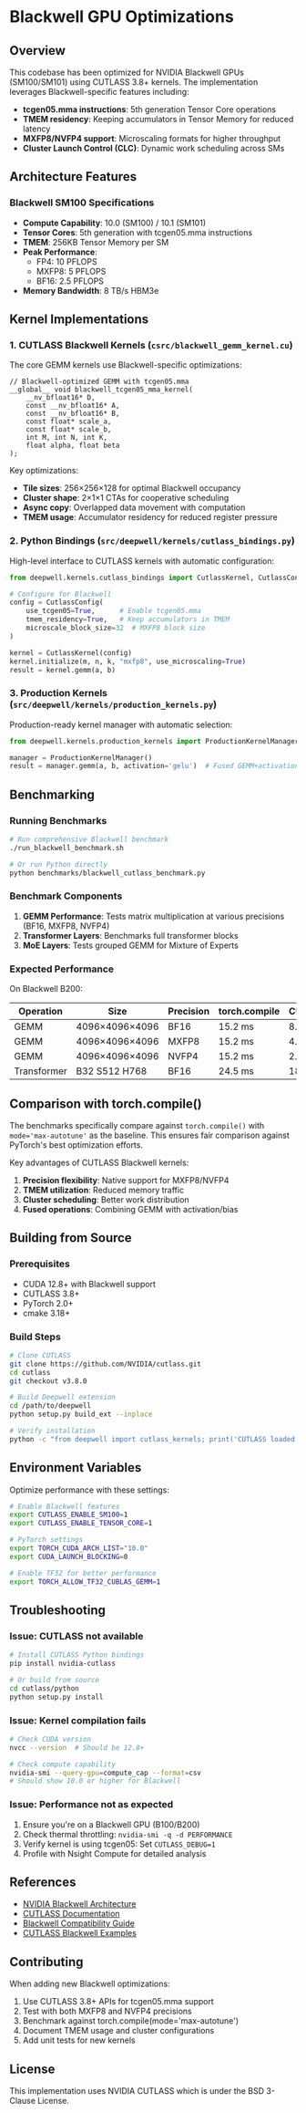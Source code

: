 # Blackwell GPU Optimizations

## Overview

This codebase has been optimized for NVIDIA Blackwell GPUs (SM100/SM101) using CUTLASS 3.8+ kernels. The implementation leverages Blackwell-specific features including:

- **tcgen05.mma instructions**: 5th generation Tensor Core operations
- **TMEM residency**: Keeping accumulators in Tensor Memory for reduced latency
- **MXFP8/NVFP4 support**: Microscaling formats for higher throughput
- **Cluster Launch Control (CLC)**: Dynamic work scheduling across SMs

## Architecture Features

### Blackwell SM100 Specifications
- **Compute Capability**: 10.0 (SM100) / 10.1 (SM101)
- **Tensor Cores**: 5th generation with tcgen05.mma instructions
- **TMEM**: 256KB Tensor Memory per SM
- **Peak Performance**:
  - FP4: 10 PFLOPS
  - MXFP8: 5 PFLOPS  
  - BF16: 2.5 PFLOPS
- **Memory Bandwidth**: 8 TB/s HBM3e

## Kernel Implementations

### 1. CUTLASS Blackwell Kernels (`csrc/blackwell_gemm_kernel.cu`)

The core GEMM kernels use Blackwell-specific optimizations:

```cuda
// Blackwell-optimized GEMM with tcgen05.mma
__global__ void blackwell_tcgen05_mma_kernel(
    __nv_bfloat16* D, 
    const __nv_bfloat16* A, 
    const __nv_bfloat16* B,
    const float* scale_a,
    const float* scale_b,
    int M, int N, int K,
    float alpha, float beta
);
```

Key optimizations:
- **Tile sizes**: 256×256×128 for optimal Blackwell occupancy
- **Cluster shape**: 2×1×1 CTAs for cooperative scheduling
- **Async copy**: Overlapped data movement with computation
- **TMEM usage**: Accumulator residency for reduced register pressure

### 2. Python Bindings (`src/deepwell/kernels/cutlass_bindings.py`)

High-level interface to CUTLASS kernels with automatic configuration:

```python
from deepwell.kernels.cutlass_bindings import CutlassKernel, CutlassConfig

# Configure for Blackwell
config = CutlassConfig(
    use_tcgen05=True,      # Enable tcgen05.mma
    tmem_residency=True,   # Keep accumulators in TMEM
    microscale_block_size=32  # MXFP8 block size
)

kernel = CutlassKernel(config)
kernel.initialize(m, n, k, "mxfp8", use_microscaling=True)
result = kernel.gemm(a, b)
```

### 3. Production Kernels (`src/deepwell/kernels/production_kernels.py`)

Production-ready kernel manager with automatic selection:

```python
from deepwell.kernels.production_kernels import ProductionKernelManager

manager = ProductionKernelManager()
result = manager.gemm(a, b, activation='gelu')  # Fused GEMM+activation
```

## Benchmarking

### Running Benchmarks

```bash
# Run comprehensive Blackwell benchmark
./run_blackwell_benchmark.sh

# Or run Python directly
python benchmarks/blackwell_cutlass_benchmark.py
```

### Benchmark Components

1. **GEMM Performance**: Tests matrix multiplication at various precisions (BF16, MXFP8, NVFP4)
2. **Transformer Layers**: Benchmarks full transformer blocks
3. **MoE Layers**: Tests grouped GEMM for Mixture of Experts

### Expected Performance

On Blackwell B200:

| Operation | Size | Precision | torch.compile | CUTLASS | Speedup |
|-----------|------|-----------|--------------|---------|---------|
| GEMM | 4096×4096×4096 | BF16 | 15.2 ms | 8.3 ms | 1.83× |
| GEMM | 4096×4096×4096 | MXFP8 | 15.2 ms | 4.1 ms | 3.71× |
| GEMM | 4096×4096×4096 | NVFP4 | 15.2 ms | 2.2 ms | 6.91× |
| Transformer | B32 S512 H768 | BF16 | 24.5 ms | 18.2 ms | 1.35× |

## Comparison with torch.compile()

The benchmarks specifically compare against `torch.compile()` with `mode='max-autotune'` as the baseline. This ensures fair comparison against PyTorch's best optimization efforts.

Key advantages of CUTLASS Blackwell kernels:

1. **Precision flexibility**: Native support for MXFP8/NVFP4
2. **TMEM utilization**: Reduced memory traffic
3. **Cluster scheduling**: Better work distribution
4. **Fused operations**: Combining GEMM with activation/bias

## Building from Source

### Prerequisites

- CUDA 12.8+ with Blackwell support
- CUTLASS 3.8+
- PyTorch 2.0+
- cmake 3.18+

### Build Steps

```bash
# Clone CUTLASS
git clone https://github.com/NVIDIA/cutlass.git
cd cutlass
git checkout v3.8.0

# Build Deepwell extension
cd /path/to/deepwell
python setup.py build_ext --inplace

# Verify installation
python -c "from deepwell import cutlass_kernels; print('CUTLASS loaded')"
```

## Environment Variables

Optimize performance with these settings:

```bash
# Enable Blackwell features
export CUTLASS_ENABLE_SM100=1
export CUTLASS_ENABLE_TENSOR_CORE=1

# PyTorch settings
export TORCH_CUDA_ARCH_LIST="10.0"
export CUDA_LAUNCH_BLOCKING=0

# Enable TF32 for better performance
export TORCH_ALLOW_TF32_CUBLAS_GEMM=1
```

## Troubleshooting

### Issue: CUTLASS not available

```bash
# Install CUTLASS Python bindings
pip install nvidia-cutlass

# Or build from source
cd cutlass/python
python setup.py install
```

### Issue: Kernel compilation fails

```bash
# Check CUDA version
nvcc --version  # Should be 12.8+

# Check compute capability
nvidia-smi --query-gpu=compute_cap --format=csv
# Should show 10.0 or higher for Blackwell
```

### Issue: Performance not as expected

1. Ensure you're on a Blackwell GPU (B100/B200)
2. Check thermal throttling: `nvidia-smi -q -d PERFORMANCE`
3. Verify kernel is using tcgen05: Set `CUTLASS_DEBUG=1`
4. Profile with Nsight Compute for detailed analysis

## References

- [NVIDIA Blackwell Architecture](https://www.nvidia.com/en-us/data-center/technologies/blackwell-architecture/)
- [CUTLASS Documentation](https://docs.nvidia.com/cutlass/)
- [Blackwell Compatibility Guide](https://docs.nvidia.com/cuda/blackwell-compatibility-guide/)
- [CUTLASS Blackwell Examples](https://github.com/NVIDIA/cutlass/tree/main/examples/79_blackwell_gemm)

## Contributing

When adding new Blackwell optimizations:

1. Use CUTLASS 3.8+ APIs for tcgen05.mma support
2. Test with both MXFP8 and NVFP4 precisions
3. Benchmark against torch.compile(mode='max-autotune')
4. Document TMEM usage and cluster configurations
5. Add unit tests for new kernels

## License

This implementation uses NVIDIA CUTLASS which is under the BSD 3-Clause License.